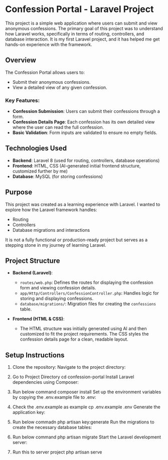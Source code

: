 # Confession Portal - Laravel Project

This project is a simple web application where users can submit and view anonymous confessions. The primary goal of this project was to understand how Laravel works, specifically in terms of routing, controllers, and database interaction. It is my first Laravel project, and it has helped me get hands-on experience with the framework.

## Overview

The Confession Portal allows users to:
- Submit their anonymous confessions.
- View a detailed view of any given confession.

### Key Features:
- **Confession Submission**: Users can submit their confessions through a form.
- **Confession Details Page**: Each confession has its own detailed view where the user can read the full confession.
- **Basic Validation**: Form inputs are validated to ensure no empty fields.

## Technologies Used

- **Backend**: Laravel 8 (used for routing, controllers, database operations)
- **Frontend**: HTML, CSS (AI-generated initial frontend structure, customized further by me)
- **Database**: MySQL (for storing confessions)

## Purpose

This project was created as a learning experience with Laravel. I wanted to explore how the Laravel framework handles:
- Routing
- Controllers
- Database migrations and interactions

It is not a fully functional or production-ready project but serves as a stepping stone in my journey of learning Laravel.

## Project Structure

- **Backend (Laravel)**:
  - `routes/web.php`: Defines the routes for displaying the confession form and viewing confession details.
  - `app/Http/Controllers/ConfessionController.php`: Handles logic for storing and displaying confessions.
  - `database/migrations/`: Migration files for creating the `confessions` table.
  
- **Frontend (HTML & CSS)**:
  - The HTML structure was initially generated using AI and then customized to fit the project requirements. The CSS styles the confession details page for a clean, readable layout.

## Setup Instructions

1. Clone the repository:
   Navigate to the project directory:


2. Go to Project Directory
cd confession-portal
Install Laravel dependencies using Composer:

3. Run below command
composer install
Set up the environment variables by copying the .env.example file to .env:

4. Check the .env.example as example
cp .env.example .env
Generate the application key:

5. Run below commadn
php artisan key:generate
Run the migrations to create the necessary database tables:

6. Run below command
php artisan migrate
Start the Laravel development server:

7. Run this to server project
php artisan serve

